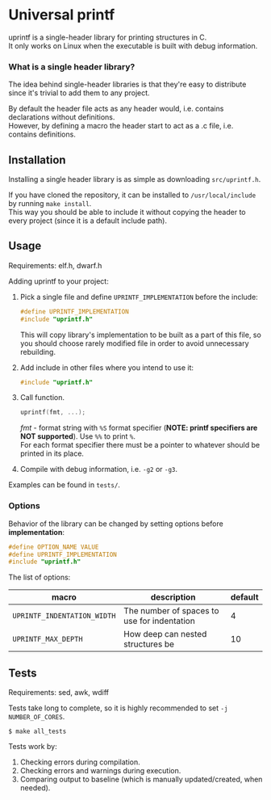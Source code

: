 # Universal printf

uprintf is a single-header library for printing structures in C. \
It only works on Linux when the executable is built with debug information.

### What is a single header library?

The idea behind single-header libraries is that they're easy to distribute since it's trivial to add them to any project.

By default the header file acts as any header would, i.e. contains declarations without definitions. \
However, by defining a macro the header start to act as a .c file, i.e. contains definitions.

## Installation

Installing a single header library is as simple as downloading `src/uprintf.h`.

If you have cloned the repository, it can be installed to `/usr/local/include` by running `make install`. \
This way you should be able to include it without copying the header to every project (since it is a default include path).

## Usage

Requirements: elf.h, dwarf.h

Adding uprintf to your project:

1. Pick a single file and define `UPRINTF_IMPLEMENTATION` before the include:
    ```c
    #define UPRINTF_IMPLEMENTATION
    #include "uprintf.h"
    ```
    This will copy library's implementation to be built as a part of this file, so you should choose rarely modified file in order to avoid unnecessary rebuilding.

2. Add include in other files where you intend to use it:
    ```c
    #include "uprintf.h"
    ```

3. Call function.
    ```c
    uprintf(fmt, ...);
    ```
    *fmt* - format string with `%S` format specifier (**NOTE: printf specifiers are NOT supported**). Use `%%` to print `%`. \
    For each format specifier there must be a pointer to whatever should be printed in its place.

4. Compile with debug information, i.e. `-g2` or `-g3`.

Examples can be found in `tests/`.

### Options

Behavior of the library can be changed by setting options before **implementation**:

```c
#define OPTION_NAME VALUE
#define UPRINTF_IMPLEMENTATION
#include "uprintf.h"
```

The list of options:

macro |  description | default
-|-|-
`UPRINTF_INDENTATION_WIDTH` | The number of spaces to use for indentation | 4
`UPRINTF_MAX_DEPTH` | How deep can nested structures be | 10

## Tests

Requirements: sed, awk, wdiff

Tests take long to complete, so it is highly recommended to set `-j NUMBER_OF_CORES`.

```console
$ make all_tests
```

Tests work by:
1. Checking errors during compilation.
2. Checking errors and warnings during execution.
3. Comparing output to baseline (which is manually updated/created, when needed).

